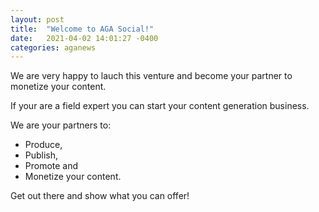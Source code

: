 ```yaml
---
layout: post
title:  "Welcome to AGA Social!"
date:   2021-04-02 14:01:27 -0400
categories: aganews
---
```


We are very happy to lauch this venture and become your partner to monetize your content.

If your are a field expert you can start your content generation business.

We are your partners to:

* Produce, 
* Publish, 
* Promote and 
* Monetize your content.

Get out there and show what you can offer!